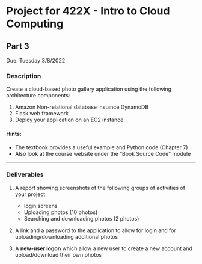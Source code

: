 # Project for 422X - Intro to Cloud Computing

## Part 3
Due: Tuesday 3/8/2022

### Description
Create a cloud-based photo gallery application using the following architecture components: 
1. Amazon Non-relational database instance DynamoDB 
2. Flask web framework 
3. Deploy your application on an EC2 instance 

#### Hints: 
- The textbook provides a useful example and Python code (Chapter 7) 
- Also look at the course website under the “Book Source Code” module 

---
### Deliverables
1. A report showing screenshots of the following groups of activities of your project: 
    - login screens 
    - Uploading photos (10 photos) 
    - Searching and downloading photos (2 photos) 
 
2. A link and a password to the application to allow for login and for uploading/downloading 
additional photos 
3. A **new-user logon** which allow a new user to create a new account and upload/download 
their own photos 

